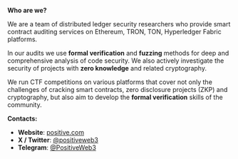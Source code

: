 **Who are we?**

We are a team of distributed ledger security researchers who provide smart contract auditing services on Ethereum, TRON, TON, Hyperledger Fabric platforms.

In our audits we use **formal verification** and **fuzzing** methods for deep and comprehensive analysis of code security. We also actively investigate the security of projects with **zero knowledge** and related cryptography.

We run CTF competitions on various platforms that cover not only the challenges of cracking smart contracts, zero disclosure projects (ZKP) and cryptography, but also aim to develop the **formal verification** skills of the community.

**Contacts:**

- **Website**: [positive.com](https://www.positive.com/)
- **X / Twitter**: [@positiveweb3](https://x.com/positiveweb3)
- **Telegram**: [@PositiveWeb3](https://t.me/PositiveWeb3)
